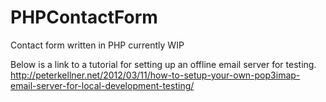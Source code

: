 # PHPContactForm
Contact form written in PHP currently WIP

Below is a link to a tutorial for setting up an offline email server for testing.
http://peterkellner.net/2012/03/11/how-to-setup-your-own-pop3imap-email-server-for-local-development-testing/